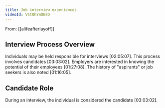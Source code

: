 ```yaml
---
title: Job interview experiences
videoId: VStOhYmOE8Q
---
```


From: [[alifeafterlayoff]] <br/> 

## Interview Process Overview

Individuals may be held responsible for interviews <a class="yt-timestamp" data-t="02:05:07">[02:05:07]</a>. This process involves candidates <a class="yt-timestamp" data-t="03:03:02">[03:03:02]</a>. Employers are interested in knowing the potential of their employees <a class="yt-timestamp" data-t="01:27:08">[01:27:08]</a>. The history of "aspirants" or job seekers is also noted <a class="yt-timestamp" data-t="01:16:05">[01:16:05]</a>.

## Candidate Role

During an interview, the individual is considered the candidate <a class="yt-timestamp" data-t="03:03:02">[03:03:02]</a>.